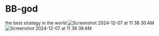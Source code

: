 # BB-god
the best strategy in the world
![Screenshot 2024-12-07 at 11 38 30 AM](https://github.com/user-attachments/assets/10b626c6-6d96-4b58-b7ea-66aaf4d4ac27)
![Screenshot 2024-12-07 at 11 38 38 AM](https://github.com/user-attachments/assets/33b93bd1-60b8-42ff-9e6c-18fe90a6f8d9)
